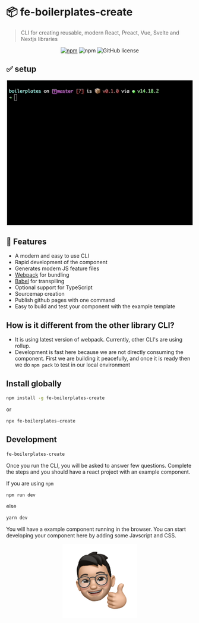 # 📦 fe-boilerplates-create

> CLI for creating reusable, modern React, Preact, Vue, Svelte and Nextjs libraries


<div align="center">

[![npm](https://img.shields.io/npm/v/fe-boilerplates-create?style=flat-square)](https://www.npmjs.com/package/fe-boilerplates-create)
![npm](https://img.shields.io/npm/dt/fe-boilerplates-create?style=flat-square)
![GitHub license](https://img.shields.io/npm/l/fe-boilerplates-create?style=flat-square)

</div>

## ✅ setup

<p align="center">
  <img width="500" src="https://github.com/jsdeveloperr/fe-boilerplates-create/blob/master/setup.gif">
</p>

## 🚀 Features 

- A modern and easy to use CLI
- Rapid development of the component
- Generates modern JS feature files
- [Webpack](https://webpack.js.org/) for bundling
- [Babel](https://babeljs.io/) for transpiling
- Optional support for TypeScript
- Sourcemap creation
- Publish github pages with one command
- Easy to build and test your component with the example template

## How is it different from the other library CLI?

- It is using latest version of webpack. Currently, other CLI's are using rollup.
- Development is fast here because we are not directly consuming the component. First we are building it peacefully, and once it is ready then we do `npm pack` to test in our local environment

## Install globally

```bash
npm install -g fe-boilerplates-create
```

or

```bash
npx fe-boilerplates-create
```

## Development

```bash
fe-boilerplates-create
```

Once you run the CLI, you will be asked to answer few questions. Complete the steps and you should have a react project with an example component.

If you are using `npm`

```bash
npm run dev
```

else

```bash
yarn dev
```

You will have a example component running in the browser. You can start developing your component here by adding some Javscript and CSS.


<p align="center" dir="auto">
    <img src="https://github.com/jsdeveloperr/fe-boilerplates-create/blob/master/user.png" width="200" alt="frontend boilerplates" style="max-width: 100%;"> 
</p>